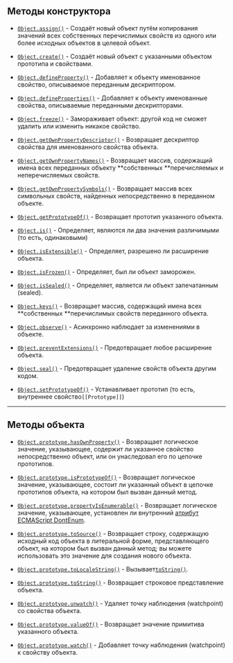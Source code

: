 ## Методы конструктора

* [`Object.assign()`](https://developer.mozilla.org/ru/docs/Web/JavaScript/Reference/Global_Objects/Object/assign) - Создаёт новый объект путём копирования значений всех собственных перечислимых свойств из одного или более исходных объектов в целевой объект.

* [`Object.create()`](https://developer.mozilla.org/ru/docs/Web/JavaScript/Reference/Global_Objects/Object/create) - Создаёт новый объект с указанными объектом прототипа и свойствами.

* [`Object.defineProperty()`](https://developer.mozilla.org/ru/docs/Web/JavaScript/Reference/Global_Objects/Object/defineProperty) - Добавляет к объекту именованное свойство, описываемое переданным дескриптором.

* [`Object.defineProperties()`](https://developer.mozilla.org/ru/docs/Web/JavaScript/Reference/Global_Objects/Object/defineProperties) - Добавляет к объекту именованные свойства, описываемые переданными дескрипторами.

* [`Object.freeze()`](https://developer.mozilla.org/ru/docs/Web/JavaScript/Reference/Global_Objects/Object/freeze) - Замораживает объект: другой код не сможет удалить или изменить никакое свойство.

* [`Object.getOwnPropertyDescriptor()`](https://developer.mozilla.org/ru/docs/Web/JavaScript/Reference/Global_Objects/Object/getOwnPropertyDescriptor) - Возвращает дескриптор свойства для именованного свойства объекта.

* [`Object.getOwnPropertyNames()`](https://developer.mozilla.org/ru/docs/Web/JavaScript/Reference/Global_Objects/Object/getOwnPropertyNames) - Возвращает массив, содержащий имена всех переданных объекту **собственных **перечисляемых и неперечисляемых свойств.

* [`Object.getOwnPropertySymbols()`](https://developer.mozilla.org/ru/docs/Web/JavaScript/Reference/Global_Objects/Object/getOwnPropertySymbols) - Возвращает массив всех символьных свойств, найденных непосредственно в переданном объекте.

* [`Object.getPrototypeOf()`](https://developer.mozilla.org/ru/docs/Web/JavaScript/Reference/Global_Objects/Object/getPrototypeOf) - Возвращает прототип указанного объекта.

* [`Object.is()`](https://developer.mozilla.org/ru/docs/Web/JavaScript/Reference/Global_Objects/Object/is) - Определяет, являются ли два значения различимыми \(то есть, одинаковыми\)

* [`Object.isExtensible()`](https://developer.mozilla.org/ru/docs/Web/JavaScript/Reference/Global_Objects/Object/isExtensible) - Определяет, разрешено ли расширение объекта.

* [`Object.isFrozen()`](https://developer.mozilla.org/ru/docs/Web/JavaScript/Reference/Global_Objects/Object/isFrozen) - Определяет, был ли объект заморожен.

* [`Object.isSealed()`](https://developer.mozilla.org/ru/docs/Web/JavaScript/Reference/Global_Objects/Object/isSealed) - Определяет, является ли объект запечатанным \(sealed\).

* [`Object.keys()`](https://developer.mozilla.org/ru/docs/Web/JavaScript/Reference/Global_Objects/Object/keys) - Возвращает массив, содержащий имена всех **собственных **перечислимых свойств переданного объекта.

* [`Object.observe()`](https://developer.mozilla.org/ru/docs/Web/JavaScript/Reference/Global_Objects/Object/observe) - Асинхронно наблюдает за изменениями в объекте.

* [`Object.preventExtensions()`](https://developer.mozilla.org/ru/docs/Web/JavaScript/Reference/Global_Objects/Object/preventExtensions) - Предотвращает любое расширение объекта.

* [`Object.seal()`](https://developer.mozilla.org/ru/docs/Web/JavaScript/Reference/Global_Objects/Object/seal) - Предотвращает удаление свойств объекта другим кодом.

* [`Object.setPrototypeOf()`](https://developer.mozilla.org/ru/docs/Web/JavaScript/Reference/Global_Objects/Object/setPrototypeOf) - Устанавливает прототип \(то есть, внутреннее свойство`[[Prototype]]`\)

---

## Методы объекта

* [`Object.prototype.hasOwnProperty()`](https://developer.mozilla.org/ru/docs/Web/JavaScript/Reference/Global_Objects/Object/hasOwnProperty) - Возвращает логическое значение, указывающее, содержит ли указанное свойство непосредственно объект, или он унаследовал его по цепочке прототипов.

* [`Object.prototype.isPrototypeOf()`](https://developer.mozilla.org/ru/docs/Web/JavaScript/Reference/Global_Objects/Object/isPrototypeOf) - Возвращает логическое значение, указывающее, состоит ли указанный объект в цепочке прототипов объекта, на котором был вызван данный метод.

* [`Object.prototype.propertyIsEnumerable()`](https://developer.mozilla.org/ru/docs/Web/JavaScript/Reference/Global_Objects/Object/propertyIsEnumerable) - Возвращает логическое значение, указывающее, установлен ли внутренний [атрибут ECMAScript DontEnum](https://developer.mozilla.org/ru/docs/ECMAScript_DontEnum_attribute).

* [`Object.prototype.toSource()`](https://developer.mozilla.org/ru/docs/Web/JavaScript/Reference/Global_Objects/Object/toSource) - Возвращает строку, содержащую исходный код объекта в литеральной форме, представляющего объект, на котором был вызван данный метод; вы можете использовать это значение для создания нового объекта.

* [`Object.prototype.toLocaleString()`](https://developer.mozilla.org/ru/docs/Web/JavaScript/Reference/Global_Objects/Object/toLocaleString) - Вызывает[`toString()`](https://developer.mozilla.org/ru/docs/Web/JavaScript/Reference/Global_Objects/Object/toString).

* [`Object.prototype.toString()`](https://developer.mozilla.org/ru/docs/Web/JavaScript/Reference/Global_Objects/Object/toString) - Возвращает строковое представление объекта. 

* [`Object.prototype.unwatch()`](https://developer.mozilla.org/ru/docs/Web/JavaScript/Reference/Global_Objects/Object/unwatch)  - Удаляет точку наблюдения \(watchpoint\) со свойства объекта.

* [`Object.prototype.valueOf()`](https://developer.mozilla.org/ru/docs/Web/JavaScript/Reference/Global_Objects/Object/valueOf) - Возвращает значение примитива указанного объекта.

* [`Object.prototype.watch()`](https://developer.mozilla.org/ru/docs/Web/JavaScript/Reference/Global_Objects/Object/watch) - Добавляет точку наблюдения \(watchpoint\) к свойству объекта.



